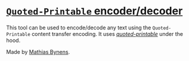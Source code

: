 # [`Quoted-Printable` encoder/decoder](https://mothereff.in/quoted-printable)

This tool can be used to encode/decode any text using the `Quoted-Printable` content transfer encoding. It uses [_quoted-printable_](https://mths.be/quoted-printable) under the hood.

Made by [Mathias Bynens](https://www.gitforge.in/).
